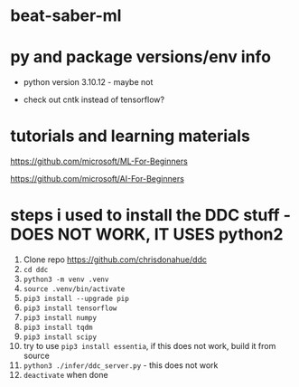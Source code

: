 # beat-saber-ml

# py and package versions/env info
- python version 3.10.12 - maybe not

- check out cntk instead of tensorflow?


# tutorials and learning materials
https://github.com/microsoft/ML-For-Beginners

https://github.com/microsoft/AI-For-Beginners

# steps i used to install the DDC stuff - DOES NOT WORK, IT USES python2
1. Clone repo https://github.com/chrisdonahue/ddc
2. ```cd ddc```
3. ```python3 -m venv .venv```
4. ```source .venv/bin/activate```
5. ```pip3 install --upgrade pip```
6. ```pip3 install tensorflow```
7. ```pip3 install numpy```
8. ```pip3 install tqdm```
9. ```pip3 install scipy```
10. try to use ```pip3 install essentia```, if this does not work, build it from source
11. ```python3 ./infer/ddc_server.py``` - this does not work
12. ```deactivate``` when done
